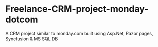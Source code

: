 # Freelance-CRM-project-monday-dotcom
 A CRM project similar to monday.com built using Asp.Net, Razor pages, Syncfusion & MS SQL DB
